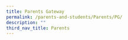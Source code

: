 ```yaml
---
title: Parents Gateway
permalink: /parents-and-students/Parents/PG/
description: ""
third_nav_title: Parents
---
```

